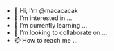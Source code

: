 - 👋 Hi, I’m @macacacak
- 👀 I’m interested in ...
- 🌱 I’m currently learning ...
- 💞️ I’m looking to collaborate on ...
- 📫 How to reach me ...

<!---
macacacak/macacacak is a ✨ special ✨ repository because its `README.md` (this file) appears on your GitHub profile.
You can click the Preview link to take a look at your changes.
--->
